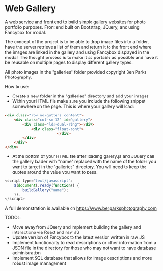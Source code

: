 # Web Gallery
A web service and front end to build simple gallery websites for photo portfolio purposes.  Front end built on Bootstrap, JQuery, and using Fancybox for modal.

The concept of the project is to be able to drop image files into a folder, have the server retrieve a list of them and return it to the front end
where the images are linked in the gallery and using Fancybox displayed in the modal.  The thought process is to make it as portable as possible
and have it be reusable on multiple pages to display different gallery types.

All photo images in the "galleries" folder provided copyright Ben Parks Photography.

How to use:

- Create a new folder in the "galleries" directory and add your images
- Within your HTML file make sure you include the following snippet somewhere on the page.  This is where your gallery will load:

```html
<div class="row no-gutters content">
	<div class="col-sm-12" id="gallery">
		<div class="lds-dual-ring"></div>
			<div class="float-cont">
                    	</div>
		</div>
	</div>
</div>
```

- At the bottom of your HTML file after loading gallery.js and JQuery call the gallery loader with "name" replaced with the name of the folder you want to 
target in the "galleries" directory.  You will need to keep the quotes around the value you want to pass.

```javascript
<script type="text/javascript">
	$(document).ready(function() {
		buildGallery("name");		
	});
</script>
```

A full demonstration is available on https://www.benparksphotography.com

TODOs:
- Move away from JQuery and implement building the gallery and interactions via React and raw JS
- Update version of Fancybox to the latest version written in raw JS
- Implement functionality to read descriptions or other information from a JSON file in the directory for those who may not want to have database administration
- Implement SQL database that allows for image descriptions and more robust image management
